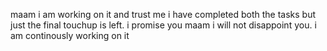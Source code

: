 maam i am working on it and trust me i have completed both the tasks but just the final touchup is left. i promise you maam i will not disappoint you. i am continously working on it 

